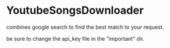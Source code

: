 # YoutubeSongsDownloader
combines google search to find the best match to your request.


be sure to change the api_key file in the "important" dir.
